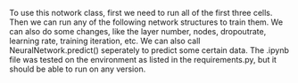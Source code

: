 To use this notwork class, first we need to run all of the first three cells.
Then we can run any of the following network structures to train them. We can also do some changes, like the layer number, nodes, dropoutrate, learning rate, training iteration, etc.
We can also call NeuralNetwork.predict() seperately to predict some certain data.
The .ipynb file was tested on the environment as listed in the requirements.py, but it should be able to run on any version.